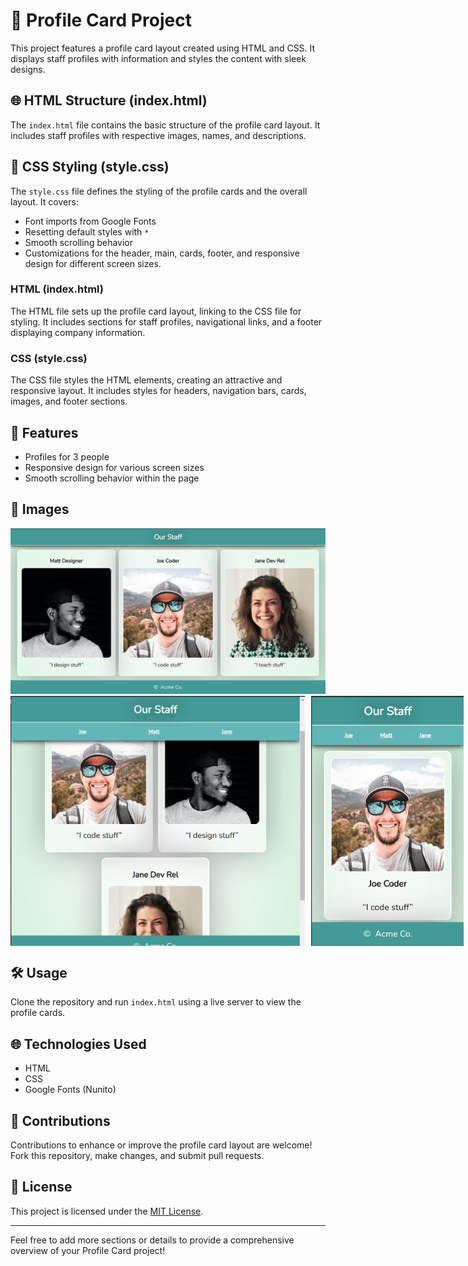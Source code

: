 # 📇 Profile Card Project

This project features a profile card layout created using HTML and CSS. It displays staff profiles with information and styles the content with sleek designs.

## 🌐 HTML Structure (index.html)

The `index.html` file contains the basic structure of the profile card layout. It includes staff profiles with respective images, names, and descriptions.

## 🎨 CSS Styling (style.css)

The `style.css` file defines the styling of the profile cards and the overall layout. It covers:

- Font imports from Google Fonts
- Resetting default styles with `*`
- Smooth scrolling behavior
- Customizations for the header, main, cards, footer, and responsive design for different screen sizes.

### HTML (index.html)

The HTML file sets up the profile card layout, linking to the CSS file for styling. It includes sections for staff profiles, navigational links, and a footer displaying company information.

### CSS (style.css)

The CSS file styles the HTML elements, creating an attractive and responsive layout. It includes styles for headers, navigation bars, cards, images, and footer sections.

## 🚀 Features

- Profiles for 3 people
- Responsive design for various screen sizes
- Smooth scrolling behavior within the page


## 📸 Images

<img src="https://github.com/Charantej07/Profile-card-project/blob/main/Images/Screenshot%202023-12-31%20154850.png" alt="Reference image" width="700">
<div style="display: flex; justify-content: space-between; align-items: flex-start;">
    <img src="https://github.com/Charantej07/Profile-card-project/blob/main/Images/Screenshot%202023-12-31%20154923.png" alt="Reference image" height="400" style="width: auto; margin-right: 10px;">
    <img src="https://github.com/Charantej07/Profile-card-project/blob/main/Images/Screenshot%202023-12-31%20154945.png" alt="Reference image" height="400" style="width: auto;">
</div>






## 🛠 Usage

Clone the repository and run `index.html` using a live server to view the profile cards.

## 🌐 Technologies Used

- HTML
- CSS
- Google Fonts (Nunito)

## 🤝 Contributions

Contributions to enhance or improve the profile card layout are welcome! Fork this repository, make changes, and submit pull requests.

## 📄 License

This project is licensed under the [MIT License](LICENSE).

---
Feel free to add more sections or details to provide a comprehensive overview of your Profile Card project!
